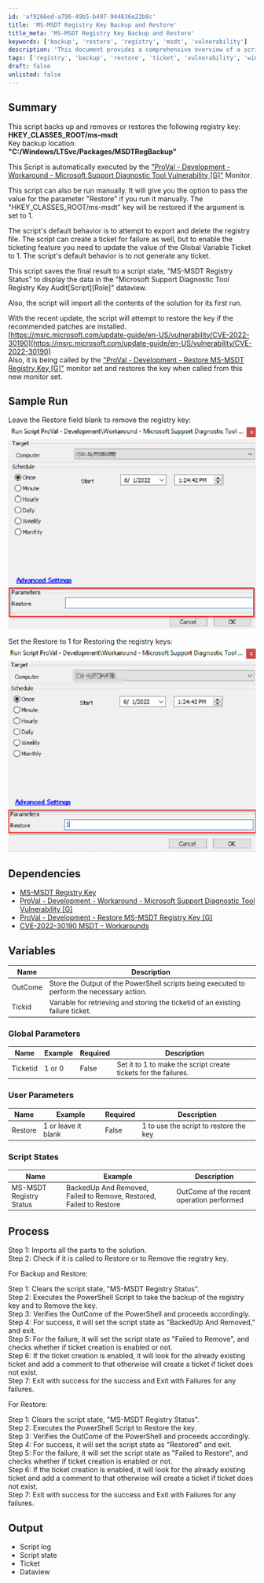 ```yaml
---
id: 'af9266ed-a796-49b5-b497-944836e23b8c'
title: 'MS-MSDT Registry Key Backup and Restore'
title_meta: 'MS-MSDT Registry Key Backup and Restore'
keywords: ['backup', 'restore', 'registry', 'msdt', 'vulnerability']
description: 'This document provides a comprehensive overview of a script designed to back up, remove, or restore the HKEY_CLASSES_ROOT//ms-msdt registry key. It details the script’s execution, parameters, dependencies, process, and expected output, including ticketing features for failure management.'
tags: ['registry', 'backup', 'restore', 'ticket', 'vulnerability', 'windows']
draft: false
unlisted: false
---
```

## Summary

This script backs up and removes or restores the following registry key:  
**HKEY_CLASSES_ROOT/ms-msdt**  
Key backup location:  
**"C:/Windows/LTSvc/Packages/MSDTRegBackup"**

This Script is automatically executed by the ["ProVal - Development - Workaround - Microsoft Support Diagnostic Tool Vulnerability [G]"](https://proval.itglue.com/DOC-5078775-10072205) Monitor.  

This script can also be run manually. It will give you the option to pass the value for the parameter "Restore" if you run it manually. The "HKEY_CLASSES_ROOT/ms-msdt" key will be restored if the argument is set to 1.  

The script's default behavior is to attempt to export and delete the registry file. The script can create a ticket for failure as well, but to enable the ticketing feature you need to update the value of the Global Variable Ticket to 1. The script's default behavior is to not generate any ticket.  

This script saves the final result to a script state, "MS-MSDT Registry Status" to display the data in the "Microsoft Support Diagnostic Tool Registry Key Audit[Script][Role]" dataview.  

Also, the script will import all the contents of the solution for its first run.  

With the recent update, the script will attempt to restore the key if the recommended patches are installed.  
[https://msrc.microsoft.com/update-guide/en-US/vulnerability/CVE-2022-30190](https://msrc.microsoft.com/update-guide/en-US/vulnerability/CVE-2022-30190)  
Also, it is being called by the ["ProVal - Development - Restore MS-MSDT Registry Key [G]"](https://proval.itglue.com/DOC-5078775-10206203) monitor set and restores the key when called from this new monitor set.

## Sample Run

Leave the Restore field blank to remove the registry key:  
![Leave the Restore field blank](../../../static/img/Workaround---Microsoft-Support-Diagnostic-Tool-Vulnerability/image_1.png)  

Set the Restore to 1 for Restoring the registry keys:  
![Set the Restore to 1](../../../static/img/Workaround---Microsoft-Support-Diagnostic-Tool-Vulnerability/image_2.png)  

## Dependencies

- [MS-MSDT Registry Key](https://proval.itglue.com/DOC-5078775-10072204)
- [ProVal - Development - Workaround - Microsoft Support Diagnostic Tool Vulnerability [G]](https://proval.itglue.com/DOC-5078775-10072205)
- [ProVal - Development - Restore MS-MSDT Registry Key [G]](https://proval.itglue.com/DOC-5078775-10206203)
- [CVE-2022-30190 MSDT - Workarounds](https://proval.itglue.com/DOC-5078775-10073331)

## Variables

| Name    | Description                                                                 |
|---------|-----------------------------------------------------------------------------|
| OutCome | Store the Output of the PowerShell scripts being executed to perform the necessary action. |
| Tickid  | Variable for retrieving and storing the ticketid of an existing failure ticket. |

### Global Parameters

| Name     | Example | Required | Description                                          |
|----------|---------|----------|------------------------------------------------------|
| Ticketid | 1 or 0  | False    | Set it to 1 to make the script create tickets for the failures. |

### User Parameters

| Name     | Example               | Required | Description                          |
|----------|-----------------------|----------|--------------------------------------|
| Restore  | 1 or leave it blank   | False    | 1 to use the script to restore the key |

### Script States

| Name                        | Example                                     | Description                          |
|-----------------------------|---------------------------------------------|--------------------------------------|
| MS-MSDT Registry Status     | BackedUp And Removed, Failed to Remove, Restored, Failed to Restore | OutCome of the recent operation performed |

## Process

Step 1: Imports all the parts to the solution.  
Step 2: Check if it is called to Restore or to Remove the registry key.  

For Backup and Restore:

Step 1: Clears the script state, "MS-MSDT Registry Status".  
Step 2: Executes the PowerShell Script to take the backup of the registry key and to Remove the key.  
Step 3: Verifies the OutCome of the PowerShell and proceeds accordingly.  
Step 4: For success, it will set the script state as "BackedUp And Removed," and exit.  
Step 5: For the failure, it will set the script state as "Failed to Remove", and checks whether if ticket creation is enabled or not.  
Step 6: If the ticket creation is enabled, it will look for the already existing ticket and add a comment to that otherwise will create a ticket if ticket does not exist.  
Step 7: Exit with success for the success and Exit with Failures for any failures.  

For Restore:

Step 1: Clears the script state, "MS-MSDT Registry Status".  
Step 2: Executes the PowerShell Script to Restore the key.  
Step 3: Verifies the OutCome of the PowerShell and proceeds accordingly.  
Step 4: For success, it will set the script state as "Restored" and exit.  
Step 5: For the failure, it will set the script state as "Failed to Restore", and checks whether if ticket creation is enabled or not.  
Step 6: If the ticket creation is enabled, it will look for the already existing ticket and add a comment to that otherwise will create a ticket if ticket does not exist.  
Step 7: Exit with success for the success and Exit with Failures for any failures.  

## Output

- Script log
- Script state
- Ticket
- Dataview







